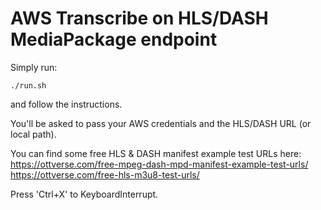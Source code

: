 # AWS Transcribe on HLS/DASH MediaPackage endpoint

Simply run:
```
./run.sh
```
and follow the instructions.

You'll be asked to pass your AWS credentials and the HLS/DASH URL (or local path).

You can find some free HLS & DASH manifest example test URLs here:
https://ottverse.com/free-mpeg-dash-mpd-manifest-example-test-urls/
https://ottverse.com/free-hls-m3u8-test-urls/

Press 'Ctrl+X' to KeyboardInterrupt.